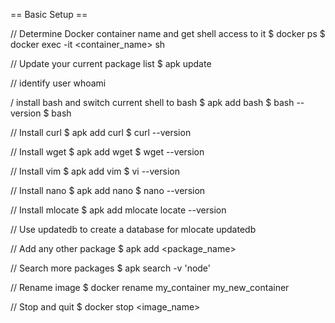 == Basic Setup ==



// Determine Docker container name and get shell access to it
$ docker ps
$ docker exec -it <container_name> sh

// Update your current package list
$ apk update

// identify user
whoami

/ install bash and switch current shell to bash
$ apk add bash
$ bash --version
$ bash

// Install curl 
$ apk add curl
$ curl --version

// Install wget
$ apk add wget
$ wget --version

// Install vim 
$ apk add vim
$ vi --version

// Install nano
$ apk add nano
$ nano --version

// Install mlocate
$ apk add mlocate
locate --version

// Use updatedb to create a database for mlocate 
updatedb

// Add any other package
$ apk add <package_name>

// Search more packages
$ apk search -v 'node'

// Rename image
$ docker rename my_container my_new_container

// Stop and quit
$ docker stop <image_name>

